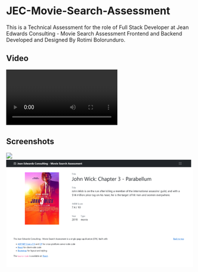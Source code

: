 # JEC-Movie-Search-Assessment
This is a Technical Assessment for the role of Full Stack Developer at Jean Edwards Consulting - Movie Search Assessment Frontend and Backend Developed and Designed By Rotimi Bolorunduro.

## Video
![](https://raw.githubusercontent.com/RotimiOperator/JEC-Movie-Search-Assessment/main/demo.mp4)

## Screenshots
![](https://github.com/RotimiOperator/JEC-Movie-Search-Assessment/blob/main/ScreenshotMovieSearch.png?raw=true)
![](https://github.com/RotimiOperator/JEC-Movie-Search-Assessment/blob/main/ScreenshotMovieSearchPage.png?raw=true)
